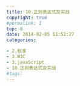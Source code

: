 ```yaml
---
title: 10.正则表达式及实战
copyright: true
#permalink: 1
top: 0
date: 2014-02-05 11:52:27
categories:

- 2.标准
- 3.W3C
- 3.javaScript
- 10.正则表达式及实战
#tags:
---
```

